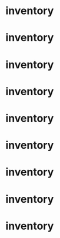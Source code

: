 # inventory
# inventory
# inventory
# inventory
# inventory
# inventory
# inventory
# inventory
# inventory
